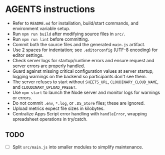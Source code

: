 # AGENTS instructions

- Refer to `README.md` for installation, build/start commands, and environment variable setup.
- Run `npm run build` after modifying source files in `src/`.
- Run `npm run lint` before committing.
- Commit both the source files and the generated `main.js` artifact.
- Use 2 spaces for indentation; see `.editorconfig` (UTF-8 encoding) for editor settings.
- Check server logs for startup/runtime errors and ensure request and server errors are properly handled.
- Guard against missing critical configuration values at server startup, logging warnings on the backend so participants don't see them.
- The server refuses to start without `SHEETS_URL`, `CLOUDINARY_CLOUD_NAME`, and `CLOUDINARY_UPLOAD_PRESET`.
- Use `npm start` to launch the Node server and monitor logs for warnings or errors.
- Do not commit `.env`, `*.log`, or `.DS_Store` files; these are ignored.
- Upload metrics expect file sizes in kilobytes.
- Centralize Apps Script error handling with `handleError`, wrapping spreadsheet operations in try/catch.

## TODO
- [ ] Split `src/main.js` into smaller modules to simplify maintenance.
